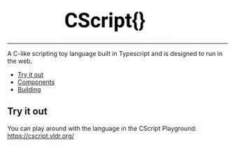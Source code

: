 <p align="center">
    <img src='logo.svg?raw=true' width='50%'>
</p>

---

A C-like scripting toy language built in Typescript and is designed to run in the web.

- [Try it out](#try-it-out)
- [Components](#components)
- [Building](#features)

## Try it out
You can play around with the language in the CScript Playground: https://cscript.vldr.org/

